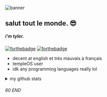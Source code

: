 ![banner](https://user-images.githubusercontent.com/92250654/138549801-ec9ecb88-66c5-416d-906f-47d3ac1ace2c.png)

## salut tout le monde. :sunglasses:

##### i'm tyler.
[![forthebadge](https://forthebadge.com/images/badges/powered-by-energy-drinks.svg)](https://forthebadge.com)
[![forthebadge](https://forthebadge.com/images/badges/made-with-crayons.svg)](https://forthebadge.com)

* decent at english et très mauvais à français
* templeOS user
* idk any programming languages really lol

<details>
<summary> my github stats </summary>
  
[![hitorigotoUwU's GitHub stats](https://github-readme-stats.vercel.app/api?username=hitorigotoUwU&show_icons=true&theme=solarized-dark)
  
</details>

###### 60 END
